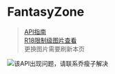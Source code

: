 # FantasyZone

> [API指南](https://api.fantasyzone.cc/#/tu)  
[R18限制级图片查看](FantasyZone_R18.md)  
更换图片需要刷新本页

![该API出现问题，请联系乔瘦子解决](https://api.fantasyzone.cc/tu?class=pc&type=url)
